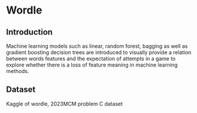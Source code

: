# Wordle

## Introduction
Machine learning models such as linear, random forest, bagging as well as gradient boosting decision trees are introduced to visually provide a relation between words features and the expectation of attempts in a game to explore whether there is a loss of feature meaning in machine learning methods.

## Dataset
Kaggle of wordle, 2023MCM problem C dataset
